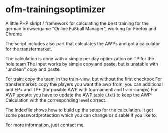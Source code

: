 # ofm-trainingsoptimizer
A little PHP skript / framework for calculating the best training for the german browsergame "Online Fußball Manager", working for Firefox and Chrome

The script includes also part that calculates the AWPs and got a calculator for the transfermarket.

The calculation is done with a simple per day optimization on TP for the hole team
The Input works by simple copy and paste, but is unstable with "unclean" copy and paste.

For train: copy the team in the train-view, but without the first checkbox
For transfermarket: copy the players you want the awp from, you can additional add EP+ and TP+ (for posible AWP with tournament and train-camps)
For AWP update: you have to update the AWP table (.txt) to keep the AWP-Calculation with the corresponding level correct.

The Indexfile shows how to build up the setup for the calculation. It got some passwordprotection which you can change or disable if you like to.

For more information, just contact me.
